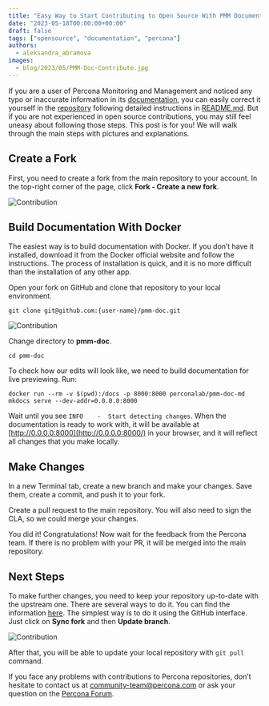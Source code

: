 ```yaml
---
title: "Easy Way to Start Contributing to Open Source With PMM Documentation"
date: "2023-05-18T00:00:00+00:00"
draft: false
tags: ["opensource", "documentation", "percona"]
authors:
  - aleksandra_abramova
images:
  - blog/2023/05/PMM-Doc-Contribute.jpg
---
```


If you are a user of Percona Monitoring and Management and noticed any typo or inaccurate information in its [documentation](https://docs.percona.com/percona-monitoring-and-management/index.html), you can easily correct it yourself in the [repository](https://github.com/percona/pmm-doc) following detailed instructions in [README.md](https://github.com/percona/pmm-doc#readme). But if you are not experienced in open source contributions, you may still feel uneasy about following those steps. This post is for you! We will walk through the main steps with pictures and explanations.

## Create a Fork

First, you need to create a fork from the main repository to your account. In the top-right corner of the page, click **Fork - Create a new fork**. 

![Contribution](blog/2023/05/contribution2.jpg)

## Build Documentation With Docker
The easiest way is to build documentation with Docker. If you don’t have it installed, download it from the Docker official website and follow the instructions. The process of installation is quick, and it is no more difficult than the installation of any other app.

Open your fork on GitHub and clone that repository to your local environment. 

`git clone git@github.com:{user-name}/pmm-doc.git`

![Contribution](blog/2023/05/contribution1.jpg)

Change directory to **pmm-doc**. 

`cd pmm-doc`

To check how our edits will look like, we need to build documentation for live previewing. Run: 

`docker run --rm -v $(pwd):/docs -p 8000:8000 perconalab/pmm-doc-md mkdocs serve --dev-addr=0.0.0.0:8000`

Wait until you see `INFO    -  Start detecting changes`. When the documentation is ready to work with, it will be available at [http://0.0.0.0:8000](http://0.0.0.0:8000/) in your browser, and it will reflect all changes that you make locally.

## Make Changes

In a new Terminal tab, create a new branch and make your changes. Save them, create a commit, and push it to your fork. 

Create a pull request to the main repository. You will also need to sign the CLA, so we could merge your changes. 

You did it! Congratulations! Now wait for the feedback from the Percona team. If there is no problem with your PR, it will be merged into the main repository.

## Next Steps

To make further changes, you need to keep your repository up-to-date with the upstream one. There are several ways to do it. You can find the information [here](https://docs.github.com/en/pull-requests/collaborating-with-pull-requests/working-with-forks/syncing-a-fork). The simplest way is to do it using the GitHub interface. Just click on **Sync fork** and then **Update branch**.

![Contribution](blog/2023/05/contribution3.jpg)

After that, you will be able to update your local repository with `git pull` command. 

If you face any problems with contributions to Percona repositories, don’t hesitate to contact us at community-team@percona.com or ask your question on the [Percona Forum](https://forums.percona.com/). 
